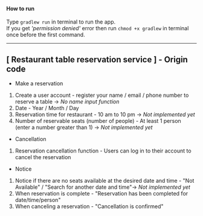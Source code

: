 #### How to run
Type `gradlew run` in terminal to run the app.  
If you get _'permission denied'_ error then run `chmod +x gradlew` in terminal once before the first command. 

---

## [ Restaurant table reservation service ] - Origin code

* Make a reservation
1. Create a user account - register your name / email / phone number to reserve a table → _No name input function_
2. Date - Year / Month / Day  
3. Reservation time for restaurant - 10 am to 10 pm → _Not implemented yet_
4. Number of reservable seats (number of people) - At least 1 person (enter a number greater than 1) → _Not implemented yet_

* Cancellation  
1. Reservation cancellation function - Users can log in to their account to cancel the reservation  

* Notice  
1. Notice if there are no seats available at the desired date and time - "Not Available" / "Search for another date and time"→ _Not implemented yet_
2. When reservation is complete - "Reservation has been completed for date/time/person"  
3. When canceling a reservation - "Cancellation is confirmed"  
